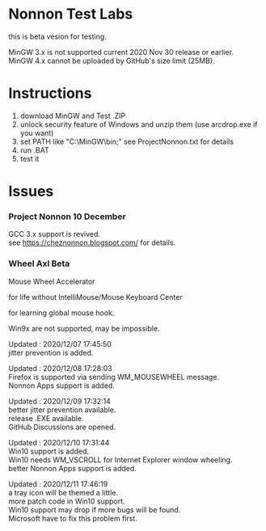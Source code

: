 # Nonnon Test Labs

this is beta vesion for testing.<br>

MinGW 3.x is not supported current 2020 Nov 30 release or earlier.<br>
MinGW 4.x cannot be uploaded by GitHub's size limit (25MB).<br>

# Instructions

1. download MinGW and Test .ZIP<br>
2. unlock security feature of Windows and unzip them (use arcdrop.exe if you want)<br>
3. set PATH like "C:\MinGW\bin;" see ProjectNonnon.txt for details<br>
4. run .BAT<br>
5. test it<br>

# Issues

### Project Nonnon 10 December

GCC 3.x support is revived.<br>
see https://cheznonnon.blogspot.com/ for details.<br>

### Wheel Axl Beta

Mouse Wheel Accelerator<br>

for life without IntelliMouse/Mouse Keyboard Center<br>

for learning global mouse hook.<br> 

Win9x are not supported, may be impossible.<br>

Updated : 2020/12/07 17:45:50<br>
jitter prevention is added.<br>

Updated : 2020/12/08 17:28:03<br>
Firefox is supported via sending WM_MOUSEWHEEL message.<br>
Nonnon Apps support is added.<br>

Updated : 2020/12/09 17:32:14<br>
better jitter prevention available.<br>
release .EXE available.<br>
GitHub Discussions are opened.<br>

Updated : 2020/12/10 17:31:44<br>
Win10 support is added.<br>
Win10 needs WM_VSCROLL for Internet Explorer window wheeling.<br>
better Nonnon Apps support is added.<br>

Updated : 2020/12/11 17:46:19<br>
a tray icon will be themed a little.<br>
more patch code in Win10 support.<br>
Win10 support may drop if more bugs will be found.<br>
Microsoft have to fix this problem first.<br>
